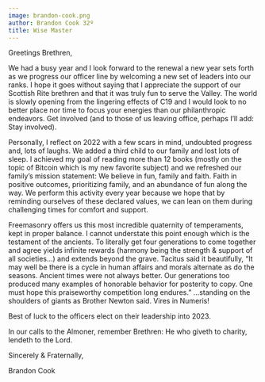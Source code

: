 ```yaml
---
image: brandon-cook.png
author: Brandon Cook 32º
title: Wise Master
---
```


Greetings Brethren,

We had a busy year and I look forward to the renewal a new year sets forth as we progress our officer line by welcoming a new set of leaders into our ranks. I hope it goes without saying that I appreciate the support of our Scottish Rite brethren and that it was truly fun to serve the Valley. The world is slowly opening from the lingering effects of C19 and I would look to no better place nor time to focus your energies than our philanthropic endeavors. Get involved (and to those of us leaving office, perhaps I’ll add: Stay involved).

Personally, I reflect on 2022 with a few scars in mind, undoubted progress and, lots of laughs. We added a third child to our family and lost lots of sleep. I achieved my goal of reading more than 12 books (mostly on the topic of Bitcoin which is my new favorite subject) and we refreshed our family’s mission statement: We believe in fun, family and faith. Faith in positive outcomes, prioritizing family, and an abundance of fun along the way. We perform this activity every year because we hope that by reminding ourselves of these declared values, we can lean on them during challenging times for comfort and support.

Freemasonry offers us this most incredible quaternity of temperaments, kept in proper balance. I cannot understate this point enough which is the testament of the ancients. To literally get four generations to come together and agree yields infinite rewards (harmony being the strength & support of all societies…) and extends beyond the grave. Tacitus said it beautifully, “It may well be there is a cycle in human affairs and morals alternate as do the seasons. Ancient times were not always better. Our generations too produced many examples of honorable behavior for posterity to copy. One must hope this praiseworthy competition long endures.” …standing on the shoulders of giants as Brother Newton said. Vires in Numeris!

Best of luck to the officers elect on their leadership into 2023.

In our calls to the Almoner, remember Brethren: He who giveth to charity, lendeth to the Lord.

Sincerely & Fraternally,

Brandon Cook